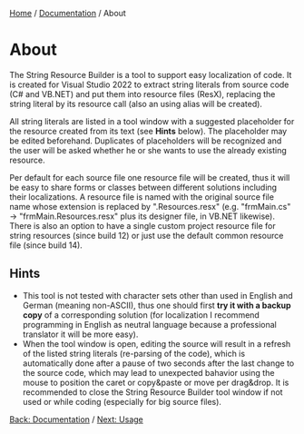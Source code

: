 [Home][home] / [Documentation](Documentation.md) / About

# About
The String Resource Builder is a tool to support easy localization of code.  It is created for Visual Studio 2022 to extract string literals from source code (C# and VB.NET) and put them into resource files (ResX), replacing the string literal by its resource call (also an using alias will be created).

All string literals are listed in a tool window with a suggested placeholder for the resource created from its text (see **Hints** below). The placeholder may be edited beforehand. Duplicates of placeholders will be recognized and the user will be asked whether he or she wants to use the already existing resource.

Per default for each source file one resource file will be created, thus it will be easy to share forms or classes between different solutions including their localizations. A resource file is named with the original source file name whose extension is replaced by ".Resources.resx" (e.g. "frmMain.cs" -> "frmMain.Resources.resx" plus its designer file, in VB.NET likewise).
There is also an option to have a single custom project resource file for string resources (since build 12) or just use the default common resource file (since build 14).

## Hints
* This tool is not tested with character sets other than used in English and German (meaning non-ASCII), thus one should first **try it with a backup copy** of a corresponding solution (for localization I recommend programming in English as neutral language because a professional translator it will be more easy).
* When the tool window is open, editing the source will result in a refresh of the listed string literals (re-parsing of the code), which is automatically done after a pause of two seconds after the last change to the source code, which may lead to unexpected bahavior using the mouse to position the caret or copy&paste or move per drag&drop.  It is recommended to close the String Resource Builder tool window if not used or while coding (especially for big source files).

[Back: Documentation](Documentation.md) / [Next: Usage](Usage.md)

[home]: https://github.com/Dany-R/IBR.StringResourceBuilder2011
